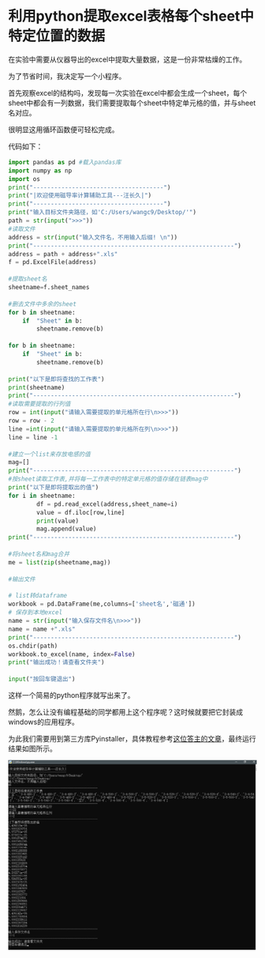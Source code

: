 # 利用python提取excel表格每个sheet中特定位置的数据

在实验中需要从仪器导出的excel中提取大量数据，这是一份非常枯燥的工作。

为了节省时间，我决定写一个小程序。

首先观察excel的结构吗，发现每一次实验在excel中都会生成一个sheet，每个sheet中都会有一列数据，我们需要提取每个sheet中特定单元格的值，并与sheet名对应。

很明显这用循环函数便可轻松完成。

代码如下：

```python
import pandas as pd #载入pandas库
import numpy as np
import os
print("-------------------------------------")
print("|欢迎使用磁导率计算辅助工具---汪长久|")
print("-------------------------------------")
print("输入目标文件夹路径，如'C:/Users/wangc9/Desktop/'")
path = str(input(">>>"))
#读取文件
address = str(input("输入文件名，不用输入后缀! \n"))
print("---------------------------------------------------------")
address = path + address+".xls"
f = pd.ExcelFile(address)

#提取sheet名
sheetname=f.sheet_names

#删去文件中多余的sheet
for b in sheetname:
    if  "Sheet" in b:
        sheetname.remove(b)

for b in sheetname:
    if  "Sheet" in b:
        sheetname.remove(b)

print("以下是即将查找的工作表")
print(sheetname)
print("---------------------------------------------------------")
#读取需要提取的行列值
row = int(input("请输入需要提取的单元格所在行\n>>>"))
row = row - 2
line =int(input("请输入需要提取的单元格所在列\n>>>"))
line = line -1

#建立一个list来存放电感的值
mag=[]
print("---------------------------------------------------------")
#按sheet读取工作表,并将每一工作表中的特定单元格的值存储在链表mag中
print("以下是即将提取出的值")
for i in sheetname:
        df = pd.read_excel(address,sheet_name=i)
        value = df.iloc[row,line]
        print(value)
        mag.append(value)
print("---------------------------------------------------------")

#将sheet名和mag合并
me = list(zip(sheetname,mag))

#输出文件

# list转dataframe
workbook = pd.DataFrame(me,columns=['sheet名','磁通'])
# 保存到本地excel
name = str(input("输入保存文件名\n>>>"))
name = name +".xls"
print("---------------------------------------------------------")
os.chdir(path)
workbook.to_excel(name, index=False)
print("输出成功！请查看文件夹")

input("按回车键退出")

```

这样一个简易的python程序就写出来了。

然鹅，怎么让没有编程基础的同学都用上这个程序呢？这时候就要把它封装成windows的应用程序。

为此我们需要用到第三方库Pyinstaller，具体教程参考[这位答主的文章](https://zhuanlan.zhihu.com/p/237581789)，最终运行结果如图所示。

![运行结果](./result.png)

